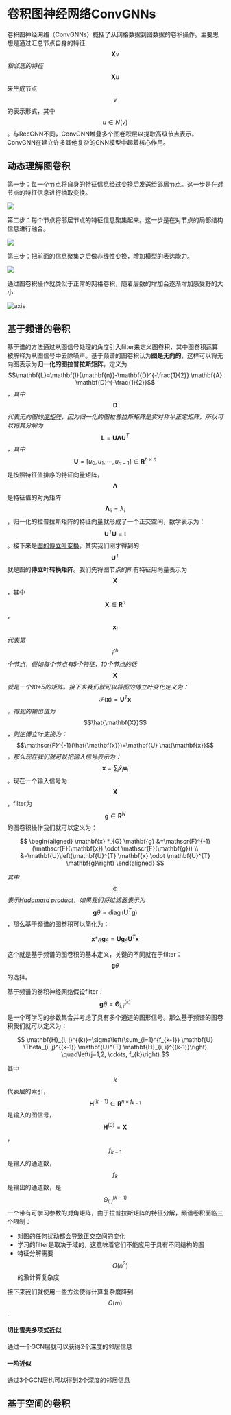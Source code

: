 # 卷积图神经网络ConvGNNs

卷积图神经网络（ConvGNNs）概括了从网格数据到图数据的卷积操作。主要思想是通过汇总节点自身的特征 $$ \mathbf{X}{v} $$ _和邻居的特征_ $$ \mathbf{X}{u} $$ 来生成节点$$v$$的表示形式，其中$$ u \in N(v) $$。与RecGNN不同，ConvGNN堆叠多个图卷积层以提取高级节点表示。ConvGNN在建立许多其他复杂的GNN模型中起着核心作用。

## 动态理解图卷积

第一步：每一个节点将自身的特征信息经过变换后发送给邻居节点。这一步是在对节点的特征信息进行抽取变换。

![](https://github.com/Knowledge-Precipitation-Tribe/Graph-neural-network/raw/master/images/GCN1.gif)

第二步：每个节点将邻居节点的特征信息聚集起来。这一步是在对节点的局部结构信息进行融合。 

![](https://github.com/Knowledge-Precipitation-Tribe/Graph-neural-network/raw/master/images/GCN2.gif)

第三步：把前面的信息聚集之后做非线性变换，增加模型的表达能力。

![](https://github.com/Knowledge-Precipitation-Tribe/Graph-neural-network/raw/master/images/GCN3.gif)

通过图卷积操作就类似于正常的网格卷积，随着层数的增加会逐渐增加感受野的大小

![axis](https://github.com/Knowledge-Precipitation-Tribe/Graph-neural-network/raw/master/images/GCN4.gif)

## 基于频谱的卷积

基于谱的方法通过从图信号处理的角度引入filter来定义图卷积，其中图卷积运算被解释为从图信号中去除噪声。基于频谱的图卷积认为**图是无向的**，这样可以将无向图表示为**归一化的图拉普拉斯矩阵**，定义为$$\mathbf{L}=\mathbf{I}{\mathbf{n}}-\mathbf{D}^{-\frac{1}{2}} \mathbf{A} \mathbf{D}^{-\frac{1}{2}}$$_，其中_$$\mathbf{D}$$_代表无向图的_[_度矩阵_](ji-ben-gai-nian-yu-chang-yong-fu-hao.md#du-ju-zhen)_，因为归一化的图拉普拉斯矩阵是实对称半正定矩阵，所以可以将其分解为_$$\mathbf{L}=\mathbf{U} \mathbf{\Lambda} \mathbf{U}^{T}$$_，其中_$$\mathbf{U}=\left[u_0, u_1, \cdots, u_{n-1}\right] \in \mathbf{R}^{n \times n}$$是按照特征值排序的特征向量矩阵，$$\mathbf{\Lambda}$$是特征值的对角矩阵$$\boldsymbol{\Lambda}_{i i}=\lambda_{i}$$，归一化的拉普拉斯矩阵的特征向量就形成了一个正交空间，数学表示为：$$\mathbf{U}^{T} \mathbf{U}=\mathbf{I}$$。接下来是[图的傅立叶变换](https://zh.wikipedia.org/wiki/%E5%9C%96%E8%AB%96%E5%82%85%E7%AB%8B%E8%91%89%E8%BD%89%E6%8F%9B)，其实我们刚才得到的$$\mathbf{U}^{T}$$就是图的**傅立叶转换矩阵**。我们先将图节点的所有特征用向量表示为$$\mathbf{X}$$，其中$$\mathbf{X} \in \mathbf{R}^{n}$$，$$\boldsymbol{x}_i$$_代表第_$$i^{t h}$$_个节点，假如每个节点有5个特征，10个节点的话_$$\mathbf{X}$$_就是一个10\*5的矩阵。接下来我们就可以将图的傅立叶变化定义为：_$$\mathscr{F}(\mathbf{x})=\mathbf{U}^{T} \mathbf{x}$$_，得到的输出值为_$$\hat{\mathbf{X}}$$_，则逆傅立叶变换为：_$$\mathscr{F}^{-1}(\hat{\mathbf{x}})=\mathbf{U} \hat{\mathbf{x}}$$_。那么现在我们就可以把输入信号表示为：_$$\mathbf{x}=\sum_{i} \hat{x}_{i} \mathbf{u}_{i}$$。现在一个输入信号为$$\mathbf{X}$$，filter为$$\mathbf{g} \in \mathbf{R}^{N}$$的图卷积操作我们就可以定义为： 

$$
\begin{aligned}
\mathbf{x} *_{G} \mathbf{g} &=\mathscr{F}^{-1}(\mathscr{F}(\mathbf{x}) \odot \mathscr{F}(\mathbf{g})) \\
&=\mathbf{U}\left(\mathbf{U}^{T} \mathbf{x} \odot \mathbf{U}^{T} \mathbf{g}\right)
\end{aligned}
$$

_其中_$$\odot$$_表示_[_Hadamard product_](https://blog.csdn.net/BVL10101111/article/details/53066593)_，如果我们将过滤器表示为_$$\mathbf{g}{\theta}=\operatorname{diag}\left(\mathbf{U}^{T} \mathbf{g}\right)$$，那么基于频谱的图卷积可以简化为： 

$$
\mathbf{x} *_{G} \mathbf{g}_{\theta}=\mathbf{U g}_{\theta} \mathbf{U}^{T} \mathbf{x}
$$

这个就是基于频谱的图卷积的基本定义，关键的不同就在于filter：$$\mathbf{g} \theta$$的选择。

基于频谱的卷积神经网络假设filter：$$\mathbf{g}{\theta}=\mathbf{\Theta}_{i, j}^{(k)}$$是一个可学习的参数集合并考虑了具有多个通道的图形信号。那么基于频谱的图卷积我们就可以定义为： 

$$
\mathbf{H}_{i, j}^{(k)}=\sigma\left(\sum_{i=1}^{f_{k-1}} \mathbf{U} \Theta_{i, j}^{(k-1)} \mathbf{U}^{T} \mathbf{H}_{i, i}^{(k-1)}\right) \quad\left(j=1,2, \cdots, f_{k}\right)
$$

其中$$k$$代表层的索引，$$\mathbf{H}^{(k-1)} \in \mathbf{R}^{n \times f_{k-1}}$$是输入的图信号，$$\mathbf{H}^{(0)}=\mathbf{X}$$，$$f_{k-1}$$是输入的通道数，$$f_{k}$$是输出的通道数，是$$\Theta_{i, j}^{(k-1)}$$一个带有可学习参数的对角矩阵，由于拉普拉斯矩阵的特征分解，频谱卷积面临三个限制：

* 对图的任何扰动都会导致正交空间的变化
* 学习的filter是取决于域的，这意味着它们不能应用于具有不同结构的图
* 特征分解需要$$ O\left(n^{3}\right) $$的激计算复杂度

接下来我们就使用一些方法使得计算复杂度降到 $$O\left(m\right) $$.

#### **切比雪夫多项式近似**

通过一个GCN层就可以获得2个深度的邻居信息

#### **一阶近似**

通过3个GCN层也可以得到2个深度的邻居信息

## 基于空间的卷积

